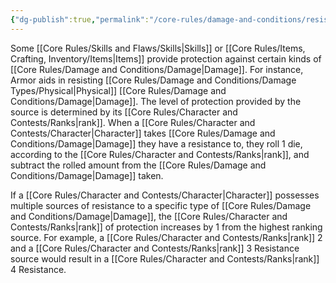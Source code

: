 ```yaml
---
{"dg-publish":true,"permalink":"/core-rules/damage-and-conditions/resistances/"}
---
```


Some [[Core Rules/Skills and Flaws/Skills\|Skills]] or [[Core Rules/Items, Crafting, Inventory/Items\|Items]] provide protection against certain kinds of [[Core Rules/Damage and Conditions/Damage\|Damage]]. For instance, Armor aids in resisting [[Core Rules/Damage and Conditions/Damage Types/Physical\|Physical]] [[Core Rules/Damage and Conditions/Damage\|Damage]]. The level of protection provided by the source is determined by its [[Core Rules/Character and Contests/Ranks\|rank]]. When a [[Core Rules/Character and Contests/Character\|Character]] takes [[Core Rules/Damage and Conditions/Damage\|Damage]] they have a resistance to, they roll 1 die, according to the [[Core Rules/Character and Contests/Ranks\|rank]], and subtract the rolled amount from the [[Core Rules/Damage and Conditions/Damage\|Damage]] taken.

If a [[Core Rules/Character and Contests/Character\|Character]] possesses multiple sources of resistance to a specific type of [[Core Rules/Damage and Conditions/Damage\|Damage]], the [[Core Rules/Character and Contests/Ranks\|rank]] of protection increases by 1 from the highest ranking source. For example, a [[Core Rules/Character and Contests/Ranks\|rank]] 2 and a [[Core Rules/Character and Contests/Ranks\|rank]] 3 Resistance source would result in a [[Core Rules/Character and Contests/Ranks\|rank]] 4 Resistance.